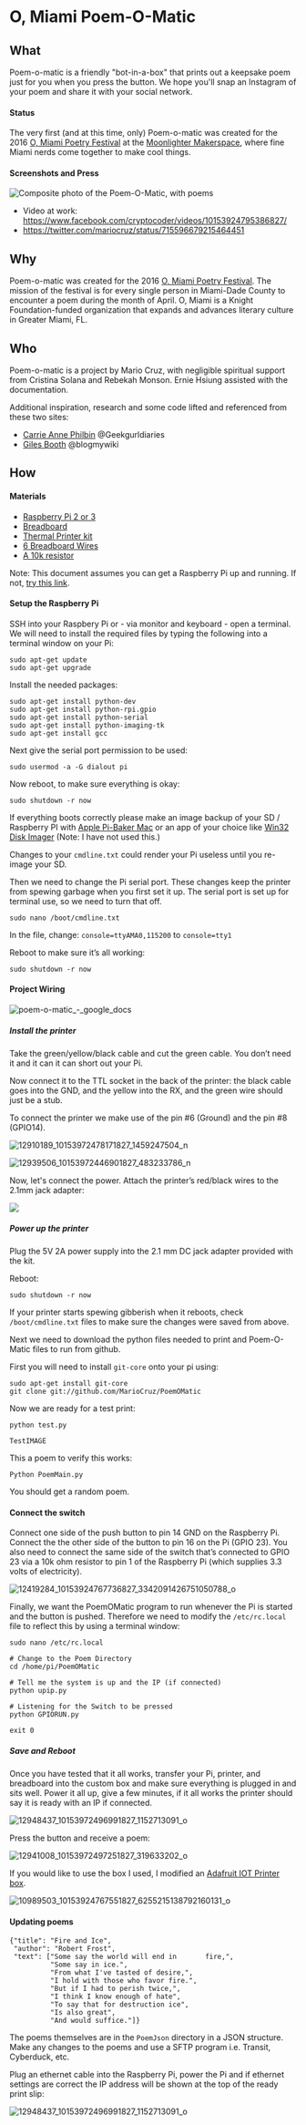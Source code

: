 # O, Miami Poem-O-Matic

## What
Poem-o-matic is a friendly "bot-in-a-box" that prints out a keepsake poem just for you when you press the button. We hope you'll snap an Instagram of your poem and share it with your social network.

#### Status
The very first (and at this time, only) Poem-o-matic was created for the 2016 [O, Miami Poetry Festival](http://www.omiami.org/) at the [Moonlighter Makerspace](http://moonlighter.co/), where fine Miami nerds come together to make cool things.

#### Screenshots and Press

![Composite photo of the Poem-O-Matic, with poems](https://pbs.twimg.com/media/CeCSeLtVAAAc_ZA.jpg)

- Video at work: https://www.facebook.com/cryptocoder/videos/10153924795386827/
- https://twitter.com/mariocruz/status/715596679215464451

## Why

Poem-o-matic was created for the 2016 [O, Miami Poetry Festival](http://www.omiami.org/). The mission of the festival is for every single person in Miami-Dade County to encounter a poem during the month of April. O, Miami is a Knight Foundation-funded organization that expands and advances literary culture in Greater Miami, FL.

## Who

Poem-o-matic is a project by Mario Cruz, with negligible spiritual support from Cristina Solana and Rebekah Monson. Ernie Hsiung assisted with the documentation.

Additional inspiration, research and some code lifted and referenced from these two sites:

- [Carrie Anne Philbin](http://geekgurldiaries.blogspot.co.uk/2012/12/part-2.html) @Geekgurldiaries 
- [Giles Booth](http://www.suppertime.co.uk/blogmywiki/2012/12/pi-poems/) @blogmywiki

## How
#### Materials

- [Raspberry Pi 2 or 3](https://www.adafruit.com/category/105)
- [Breadboard](http://www.amazon.com/microtivity-IB400-400-point-Experiment-Breadboard/dp/B0084A7PI8)
- [Thermal Printer kit](https://www.adafruit.com/product/600)
- [6 Breadboard Wires](https://www.adafruit.com/product/153) 
- [A 10k resistor](http://www.amazon.com/E-Projects-10k-Resistors-Watt-Pieces/dp/B00BWYS9BA)

Note: This document assumes you can get a Raspberry Pi up and running. If not, [try this link](https://www.raspberrypi.org/help/quick-start-guide/).

#### Setup the Raspberry Pi
SSH into your Raspbery Pi or - via monitor and keyboard - open a terminal. We will need to install the required files by typing the following into a terminal window on your Pi:

```
sudo apt-get update
sudo apt-get upgrade
```

Install the needed packages:
```
sudo apt-get install python-dev
sudo apt-get install python-rpi.gpio
sudo apt-get install python-serial 
sudo apt-get install python-imaging-tk
sudo apt-get install gcc 
```

Next give the serial port permission to be used:
```
sudo usermod -a -G dialout pi
```

Now reboot, to make sure everything is okay:
```
sudo shutdown -r now
```

If everything boots correctly please make an image backup of your SD / Raspberry PI with [Apple Pi-Baker Mac](http://www.tweaking4all.com/hardware/raspberry-pi/macosx-apple-pi-baker/) or an app of your choice like [Win32 Disk Imager](https://sourceforge.net/projects/win32diskimager/) (Note: I have not used this.)

Changes to your `cmdline.txt` could render your Pi useless until you re-image your SD.

Then we need to change the Pi serial port. These changes keep the printer from spewing garbage when you first set it up. The serial port is set up for terminal use, so we need to turn that off.

```
sudo nano /boot/cmdline.txt
```

In the file, change:
 `console=ttyAMA0,115200` to
 `console=tty1` 

Reboot to make sure it’s all working:
```
sudo shutdown -r now
``` 

#### Project Wiring 

![poem-o-matic_-_google_docs](https://cloud.githubusercontent.com/assets/33945/14189971/37ef71ca-f75e-11e5-8f26-1458b4edf840.jpg)

##### Install the printer

Take the green/yellow/black cable and cut the green cable. You don’t need it and it can it can short out your Pi.

Now connect it to the TTL socket in the back of the printer: the black cable goes into the GND, and the yellow into the RX, and the green wire should just be a stub.

To connect the printer we make use of the pin #6 (Ground) and the pin #8 (GPIO14). 

![12910189_10153972478171827_1459247504_n](https://cloud.githubusercontent.com/assets/33945/14190358/50039ae6-f760-11e5-9735-6d77677f73dc.jpg)


![12939506_10153972446901827_483233786_n](https://cloud.githubusercontent.com/assets/33945/14190201/789ee1f0-f75f-11e5-8548-70cf512f329e.png)

Now, let's connect the power. Attach the printer’s red/black wires to the 2.1mm jack adapter:

![](https://learn.adafruit.com/system/assets/assets/000/001/944/original/components_poweradapt.jpg?1396777663)


##### Power up the printer

Plug the 5V 2A power supply into the 2.1 mm DC jack adapter provided with the kit. 

Reboot:
```
sudo shutdown -r now
```

If your printer starts spewing gibberish when it reboots, check `/boot/cmdline.txt` files to make sure the changes were saved from above.

Next we need to download the python files needed to print and Poem-O-Matic files to run from github. 

First you will need to install `git-core` onto your pi using:

```
sudo apt-get install git-core
git clone git://github.com/MarioCruz/PoemOMatic
```

Now we are ready for a test print: 
```
python test.py

TestIMAGE
```

This a poem to verify this works:

```
Python PoemMain.py
```

You should get a random poem.


#### Connect the switch 

Connect one side of the push button to pin 14 GND on the Raspberry Pi. Connect the the other side of the button to pin 16 on the Pi (GPIO 23). You also need to connect the same side of the switch that’s connected to GPIO 23 via a 10k ohm resistor to pin 1 of the Raspberry Pi (which supplies 3.3 volts of electricity).

![12419284_10153924767736827_3342091426751050788_o](https://cloud.githubusercontent.com/assets/33945/14190119/1cd6f75e-f75f-11e5-83d2-7eded4b730ed.jpg)

Finally, we want the PoemOMatic program to run whenever the Pi is started and the button is pushed. Therefore we need to modify the `/etc/rc.local` file to reflect this by using a terminal window:

```
sudo nano /etc/rc.local

# Change to the Poem Directory
cd /home/pi/PoemOMatic

# Tell me the system is up and the IP (if connected)
python upip.py

# Listening for the Switch to be pressed
python GPIORUN.py

exit 0
```

##### Save and Reboot

Once you have tested that it all works, transfer your Pi, printer, and breadboard into the custom box and make sure everything is plugged in and sits well. Power it all up, give a few minutes, if it all works the printer should say it is ready with an IP if connected.  

![12948437_10153972496991827_1152713091_o](https://cloud.githubusercontent.com/assets/33945/14190472/f7fe626c-f760-11e5-941a-30776f6bb99f.jpg)

Press the button and receive a poem:

![12941008_10153972497251827_319633202_o](https://cloud.githubusercontent.com/assets/33945/14190534/5617ce9c-f761-11e5-86f2-b6d1f083d8b9.jpg)


If you would like to use the box I used, I modified an [Adafruit IOT Printer box](https://www.adafruit.com/products/717).

![10989503_10153924767551827_6255215138792160131_o](https://cloud.githubusercontent.com/assets/33945/14190165/532c437c-f75f-11e5-9ce5-00918ff05490.jpg)


#### Updating poems 

```
{"title": "Fire and Ice",
 "author": "Robert Frost",
 "text": ["Some say the world will end in       fire,",
          "Some say in ice.",
          "From what I've tasted of desire,",
          "I hold with those who favor fire.",
          "But if I had to perish twice,",
          "I think I know enough of hate",
          "To say that for destruction ice",
          "Is also great",
          "And would suffice."]}
```

The poems themselves are in the `PoemJson` directory in a JSON structure. Make any changes to the poems and use a SFTP program i.e. Transit, Cyberduck, etc.

Plug an ethernet cable into the Raspberry Pi, power the Pi and if ethernet settings are correct the IP address will be shown at the top of the ready print slip:

![12948437_10153972496991827_1152713091_o](https://cloud.githubusercontent.com/assets/33945/14190472/f7fe626c-f760-11e5-941a-30776f6bb99f.jpg)
